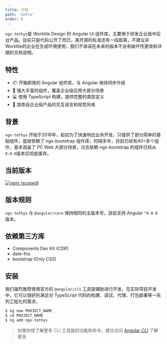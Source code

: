 ```yaml
---
title: 介绍
path: 'intro'
order: 0
---
```


`ngx-tethys`是 Worktile Design 的 Angular UI 组件库，主要用于研发企业级中后台产品。目前只是代码公开了而已，离开源的标准还有一段距离，不建议非Worktile的企业在生成环境使用，我们不承诺在未来的版本不会有破坏性更改和详细的文档说明。

## 特性
- 📦 开箱即用的 Angular 组件库，与 Angular 保持同步升级
- 🚀 强大丰富的组件，覆盖企业级应用大部分场景
- 💻 使用 TypeScript 构建，提供完整的类型定义
- 🏡 提炼自企业级产品的交互语言和视觉风格

## 背景
`ngx-tethys` 开始于2018年，起初为了快速响应业务开发，只提供了部分简单的基础组件，底层依赖了 ngx-bootstrap 组件库，时隔多年，目前已经有40+多个组件，基本涵盖了 PC Web 大部分场景，过去依赖 ngx-bootstrap 的组件已经从`9.0.0`版本后彻底废弃。

## 当前版本
[![npm (scoped)](https://img.shields.io/npm/v/ngx-tethys?style=flat-square)](https://www.npmjs.com/package/ngx-tethys)
## 版本规则
`ngx-tethys` 与 `@angular/core` 保持相同的主版本号，目前支持 Angular `^9.0.0` 版本。
## 依赖第三方库
- Components Dev Kit (CDK)
- date-fns
- bootstrap (Only CSS)

## 安装
我们强烈推荐使用官方的 `@angular/cli` 工具链辅助进行开发，在实际项目开发中，它可以很好的满足对 TypeScript 代码的构建、调试、代理、打包部署等一系列工程化的需求。

```bash
$ ng new PROJECT_NAME
$ cd PROJECT_NAME
$ ng add ngx-tethys
```
> 如果你想了解更多 CLI 工具链的功能和命令，建议访问 [Angular CLI](https://github.com/angular/angular-cli) 了解更多

